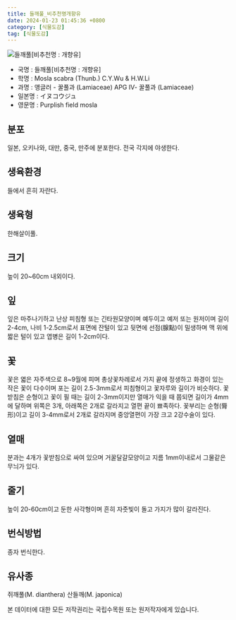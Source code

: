 ```yaml
---
title: 들깨풀_비추천명개향유
date: 2024-01-23 01:45:36 +0800
category: [식물도감]
tag: [식물도감]
---
```




![들깨풀[비추천명 : 개향유]](/fileUpload/plants/basic/Labiatae/Mosla/15855/1_th2.JPG)
- 국명 : 들깨풀[비추천명 : 개향유]
- 학명 : Mosla scabra (Thunb.) C.Y.Wu & H.W.Li
- 과명 : 앵글러 - 꿀풀과 (Lamiaceae) APG Ⅳ- 꿀풀과 (Lamiaceae)
- 일본명 : イヌコウジュ
- 영문명 : Purplish field mosla


## 분포
일본, 오키나와, 대만, 중국, 만주에 분포한다.전국 각지에 야생한다.
## 생육환경
들에서 흔히 자란다.
## 생육형
한해살이풀.
## 크기
높이 20~60cm 내외이다.
## 잎
잎은 마주나기하고 난상 피침형 또는 긴타원모양이며 예두이고 예저 또는 원저이며 길이 2-4cm, 나비 1-2.5cm로서 표면에 잔털이 있고 뒷면에 선점(腺點)이 밀생하며 맥 위에 짧은 털이 있고 엽병은 길이 1-2cm이다.
## 꽃
꽃은 엷은 자주색으로 8~9월에 피며 총상꽃차례로서 가지 끝에 정생하고 화경이 있는 작은 꽃이 다수이며 포는 길이 2.5-3mm로서 피침형이고 꽃자루와 길이가 비슷하다. 꽃받침은 순형이고 꽃이 필 때는 길이 2-3mm이지만 열매가 익을 때 쯤되면 길이가 4mm에 달하며 위쪽은 3개, 아래쪽은 2개로 갈라지고 열편 끝이 뾰족하다. 꽃부리는 순형(脣形)이고 길이 3-4mm로서 2개로 갈라지며 중앙열편이 가장 크고 2강수술이 있다.
## 열매
분과는 4개가 꽃받침으로 싸여 있으며 거꿀달걀모양이고 지름 1mm이내로서 그물같은 무늬가 있다.
## 줄기
높이 20-60cm이고 둔한 사각형이며 흔히 자줏빛이 돌고 가지가 많이 갈라진다.
## 번식방법
종자 번식한다.
## 유사종
쥐깨풀(M. dianthera)산들깨(M. japonica)






본 데이터에 대한 모든 저작권리는 국립수목원 또는 원저작자에게 있습니다.
